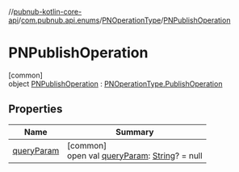 //[pubnub-kotlin-core-api](../../../../index.md)/[com.pubnub.api.enums](../../index.md)/[PNOperationType](../index.md)/[PNPublishOperation](index.md)

# PNPublishOperation

[common]\
object [PNPublishOperation](index.md) : [PNOperationType.PublishOperation](../-publish-operation/index.md)

## Properties

| Name | Summary |
|---|---|
| [queryParam](../query-param.md) | [common]<br>open val [queryParam](../query-param.md): [String](https://kotlinlang.org/api/latest/jvm/stdlib/kotlin-stdlib/kotlin/-string/index.html)? = null |
